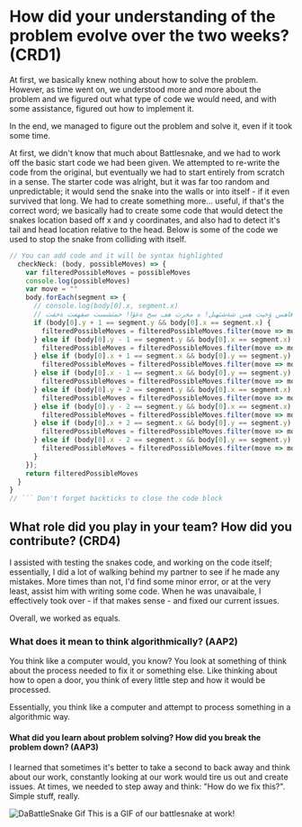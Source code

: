 # How did your understanding of the problem evolve over the two weeks? (CRD1)

At first, we basically knew nothing about how to solve the problem. However, as time went on, we understood more and more about the problem and we figured out what type of code we would need, and with some assistance, figured out how to implement it. 

In the end, we managed to figure out the problem and solve it, even if it took some time. 

At first, we didn't know that much about Battlesnake, and we had to work off the basic start code we had been given. We attempted to re-write the code from the original, but eventually we had to start entirely from scratch in a sense. The starter code was alright, but it was far too random and unpredictable; it would send the snake into the walls or into itself - if it even survived that long. We had to create something more... useful, if that's the correct word; we basically had to create some code that would detect the snakes location based off x and y coordinates, and also had to detect it's tail and head location relative to the head. 
Below is some of the code we used to stop the snake from colliding with itself. 
````javascript
// You can add code and it will be syntax highlighted
  checkNeck: (body, possibleMoves) => {
    var filteredPossibleMoves = possibleMoves
    console.log(possibleMoves)
    var move = ""
    body.forEach(segment => {
      // console.log(body[0].x, segment.x)
      // فاهس ؤخيث هس شةشئهىل! ه مخرث هف سخ ةعؤا! حمثشسث صقهفث ةخقث!
      if (body[0].y + 1 == segment.y && body[0].x == segment.x) {
        filteredPossibleMoves = filteredPossibleMoves.filter(move => move != "up")
      } else if (body[0].y - 1 == segment.y && body[0].x == segment.x) {
        filteredPossibleMoves = filteredPossibleMoves.filter(move => move != "down")
      } else if (body[0].x + 1 == segment.x && body[0].y == segment.y) {
        filteredPossibleMoves = filteredPossibleMoves.filter(move => move != "right")
      } else if (body[0].x - 1 == segment.x && body[0].y == segment.y) {
        filteredPossibleMoves = filteredPossibleMoves.filter(move => move != "left")
      } else if (body[0].y + 2 == segment.y && body[0].x == segment.x) {
        filteredPossibleMoves = filteredPossibleMoves.filter(move => move != "up")
      } else if (body[0].y - 2 == segment.y && body[0].x == segment.x) {
        filteredPossibleMoves = filteredPossibleMoves.filter(move => move != "down")
      } else if (body[0].x + 2 == segment.x && body[0].y == segment.y) {
        filteredPossibleMoves = filteredPossibleMoves.filter(move => move != "right")
      } else if (body[0].x - 2 == segment.x && body[0].y == segment.y) {
        filteredPossibleMoves = filteredPossibleMoves.filter(move => move != "left")
      }
    });
    return filteredPossibleMoves
  } 
}
// ``` Don't forget backticks to close the code block
````

## What role did you play in your team? How did you contribute? (CRD4)

I assisted with testing the snakes code, and working on the code itself; essentially, I did a lot of walking behind my partner to see if he made any mistakes. More times than not, I'd find some minor error, or at the very least, assist him with writing some code. When he was unavaibale, I effectively took over - if that makes sense - and fixed our current issues. 

Overall, we worked as equals. 

### What does it mean to think algorithmically? (AAP2)

You think like a computer would, you know? You look at something of think about the process needed to fix it or something else. Like thinking about how to open a door, you think of every little step and how it would be processed. 

Essentially, you think like a computer and attempt to process something in a algorithmic way. 

#### What did you learn about problem solving? How did you break the problem down? (AAP3)

I learned that sometimes it's better to take a second to back away and think about our work, constantly looking at our work would tire us out and create issues. At times, we needed to step away and think: "How do we fix this?". Simple stuff, really. 

![DaBattleSnake Gif](https://exporter.battlesnake.com/games/4cc73755-6391-4029-ae67-719eac3098d3/gif.gif)
This is a GIF of our battlesnake at work! 
